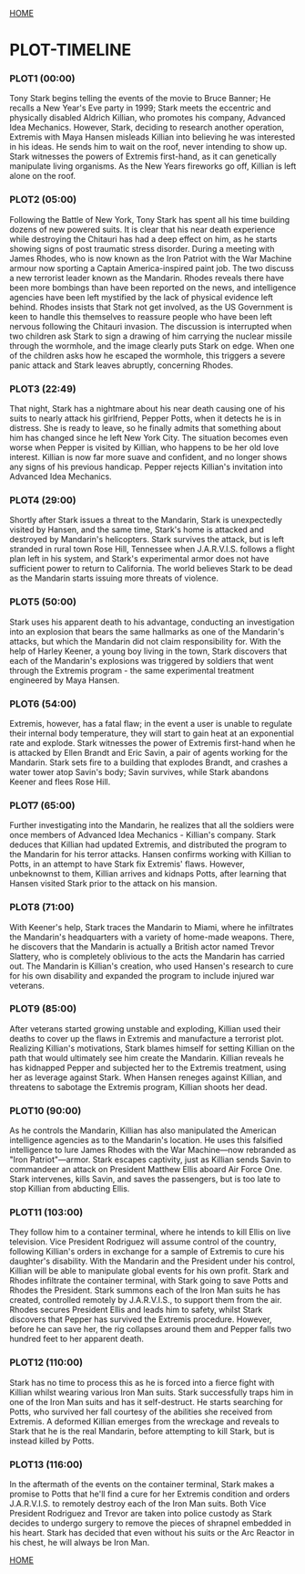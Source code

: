 [HOME](https://trekshcool.github.io/Ironman3/index)
# PLOT-TIMELINE

### PLOT1 (00:00)
Tony Stark begins telling the events of the movie to Bruce Banner; He recalls a New Year's Eve party in 1999; Stark meets the eccentric and physically disabled Aldrich Killian, who promotes his company, Advanced Idea Mechanics. However, Stark, deciding to research another operation, Extremis with Maya Hansen misleads Killian into believing he was interested in his ideas. He sends him to wait on the roof, never intending to show up. Stark witnesses the powers of Extremis first-hand, as it can genetically manipulate living organisms. As the New Years fireworks go off, Killian is left alone on the roof.

### PLOT2 (05:00)
Following the Battle of New York, Tony Stark has spent all his time building dozens of new powered suits. It is clear that his near death experience while destroying the Chitauri has had a deep effect on him, as he starts showing signs of post traumatic stress disorder. During a meeting with James Rhodes, who is now known as the Iron Patriot with the War Machine armour now sporting a Captain America-inspired paint job. The two discuss a new terrorist leader known as the Mandarin. Rhodes reveals there have been more bombings than have been reported on the news, and intelligence agencies have been left mystified by the lack of physical evidence left behind. Rhodes insists that Stark not get involved, as the US Government is keen to handle this themselves to reassure people who have been left nervous following the Chitauri invasion. The discussion is interrupted when two children ask Stark to sign a drawing of him carrying the nuclear missile through the wormhole, and the image clearly puts Stark on edge. When one of the children asks how he escaped the wormhole, this triggers a severe panic attack and Stark leaves abruptly, concerning Rhodes. 

### PLOT3 (22:49)
That night, Stark has a nightmare about his near death causing one of his suits to nearly attack his girlfriend, Pepper Potts, when it detects he is in distress. She is ready to leave, so he finally admits that something about him has changed since he left New York City. The situation becomes even worse when Pepper is visited by Killian, who happens to be her old love interest. Killian is now far more suave and confident, and no longer shows any signs of his previous handicap. Pepper rejects Killian's invitation into Advanced Idea Mechanics.

### PLOT4 (29:00)
Shortly after Stark issues a threat to the Mandarin, Stark is unexpectedly visited by Hansen, and the same time, Stark's home is attacked and destroyed by Mandarin's helicopters. Stark survives the attack, but is left stranded in rural town Rose Hill, Tennessee when J.A.R.V.I.S. follows a flight plan left in his system, and Stark's experimental armor does not have sufficient power to return to California. The world believes Stark to be dead as the Mandarin starts issuing more threats of violence.

### PLOT5 (50:00)
Stark uses his apparent death to his advantage, conducting an investigation into an explosion that bears the same hallmarks as one of the Mandarin's attacks, but which the Mandarin did not claim responsibility for. With the help of Harley Keener, a young boy living in the town, Stark discovers that each of the Mandarin's explosions was triggered by soldiers that went through the Extremis program - the same experimental treatment engineered by Maya Hansen.

### PLOT6 (54:00)
Extremis, however, has a fatal flaw; in the event a user is unable to regulate their internal body temperature, they will start to gain heat at an exponential rate and explode. Stark witnesses the power of Extremis first-hand when he is attacked by Ellen Brandt and Eric Savin, a pair of agents working for the Mandarin. Stark sets fire to a building that explodes Brandt, and crashes a water tower atop Savin's body; Savin survives, while Stark abandons Keener and flees Rose Hill.

### PLOT7 (65:00)
Further investigating into the Mandarin, he realizes that all the soldiers were once members of Advanced Idea Mechanics - Killian's company. Stark deduces that Killian had updated Extremis, and distributed the program to the Mandarin for his terror attacks. Hansen confirms working with Killian to Potts, in an attempt to have Stark fix Extremis' flaws. However, unbeknownst to them, Killian arrives and kidnaps Potts, after learning that Hansen visited Stark prior to the attack on his mansion.

### PLOT8 (71:00)
With Keener's help, Stark traces the Mandarin to Miami, where he infiltrates the Mandarin's headquarters with a variety of home-made weapons. There, he discovers that the Mandarin is actually a British actor named Trevor Slattery, who is completely oblivious to the acts the Mandarin has carried out. The Mandarin is Killian's creation, who used Hansen's research to cure for his own disability and expanded the program to include injured war veterans.

### PLOT9 (85:00)
After veterans started growing unstable and exploding, Killian used their deaths to cover up the flaws in Extremis and manufacture a terrorist plot. Realizing Killian's motivations, Stark blames himself for setting Killian on the path that would ultimately see him create the Mandarin. Killian reveals he has kidnapped Pepper and subjected her to the Extremis treatment, using her as leverage against Stark. When Hansen reneges against Killian, and threatens to sabotage the Extremis program, Killian shoots her dead.

### PLOT10 (90:00)
As he controls the Mandarin, Killian has also manipulated the American intelligence agencies as to the Mandarin's location. He uses this falsified intelligence to lure James Rhodes with the War Machine—now rebranded as "Iron Patriot"—armor. Stark escapes captivity, just as Killian sends Savin to commandeer an attack on President Matthew Ellis aboard Air Force One. Stark intervenes, kills Savin, and saves the passengers, but is too late to stop Killian from abducting Ellis.

### PLOT11 (103:00)
They follow him to a container terminal, where he intends to kill Ellis on live television. Vice President Rodriguez will assume control of the country, following Killian's orders in exchange for a sample of Extremis to cure his daughter's disability. With the Mandarin and the President under his control, Killian will be able to manipulate global events for his own profit. Stark and Rhodes infiltrate the container terminal, with Stark going to save Potts and Rhodes the President. Stark summons each of the Iron Man suits he has created, controlled remotely by J.A.R.V.I.S., to support them from the air. Rhodes secures President Ellis and leads him to safety, whilst Stark discovers that Pepper has survived the Extremis procedure. However, before he can save her, the rig collapses around them and Pepper falls two hundred feet to her apparent death.

### PLOT12 (110:00)
Stark has no time to process this as he is forced into a fierce fight with Killian whilst wearing various Iron Man suits. Stark successfully traps him in one of the Iron Man suits and has it self-destruct. He starts searching for Potts, who survived her fall courtesy of the abilities she received from Extremis. A deformed Killian emerges from the wreckage and reveals to Stark that he is the real Mandarin, before attempting to kill Stark, but is instead killed by Potts.

### PLOT13 (116:00)
In the aftermath of the events on the container terminal, Stark makes a promise to Potts that he'll find a cure for her Extremis condition and orders J.A.R.V.I.S. to remotely destroy each of the Iron Man suits. Both Vice President Rodriguez and Trevor are taken into police custody as Stark decides to undergo surgery to remove the pieces of shrapnel embedded in his heart. Stark has decided that even without his suits or the Arc Reactor in his chest, he will always be Iron Man.

[HOME](https://trekshcool.github.io/Ironman3/index)

